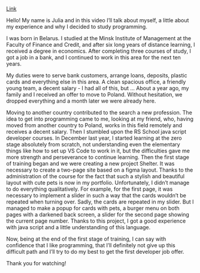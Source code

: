[Link](https://youtu.be/BRDVz_4gTIU)


Hello! My name is Julia and in this video I’ll talk about myself, a little about my experience and why I decided to study programming.

I was born in Belarus. I studied at the Minsk Institute of Management at the Faculty of Finance and Credit, and after six long years of distance learning, I received a degree in economics.
After completing three courses of study, I got a job in a bank, and I continued to work in this area for the next ten years. 

My duties were to serve bank customers, arrange loans, deposits, plastic cards and everything else in this area. 
A clean spacious office, a friendly young team, a decent salary - I had all of this, but ...
About a year ago, my family and I received an offer to move to Poland. Without hesitation, we dropped everything and a month later we were already here. 

Moving to another country contributed to the search a new profession. The idea to get into programming came to me, looking at my friend, who, having moved from another country to Poland, works in this field remotely and receives a decent salary. Then I stumbled upon the RS School java script developer courses. 
In December last year, I started learning at the zero stage absolutely from scratch, not understanding even the elementary things like how to set up VS Code to work in it, but the difficulties gave me more strength and perseverance to continue learning. Then the first stage of training began and we were creating a new project Shelter. It was necessary to create a two-page site based on a figma layout. 
Thanks to the administration of the course for the fact that such a stylish and beautiful layout with cute pets is now in my portfolio. Unfortunately, I didn’t manage to do everything qualitatively. For example, for the first page, it was necessary to implement a slider in such a way that the cards wouldn’t be repeated when turning over. Sadly, the cards are repeated in my slider. But I managed to make a popup for cards with pets, a burger menu on both pages with a darkened back screen, a slider for the second page showing the current page number. Thanks to this project, I got a good experience with java script and a little understanding of this language.

Now, being at the end of the first stage of training, I can say with confidence that I like programming, that I’ll definitely not give up this difficult path and I’ll try to do my best to get the first developer job offer.

Thank you for watching!